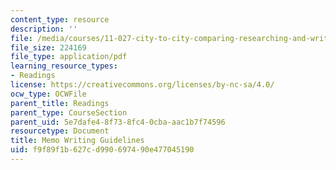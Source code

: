 ```yaml
---
content_type: resource
description: ''
file: /media/courses/11-027-city-to-city-comparing-researching-and-writing-about-cities-new-orleans-spring-2011/f9f89f1b627cd990697490e477045190_MIT11_027S11_memo.pdf
file_size: 224169
file_type: application/pdf
learning_resource_types:
- Readings
license: https://creativecommons.org/licenses/by-nc-sa/4.0/
ocw_type: OCWFile
parent_title: Readings
parent_type: CourseSection
parent_uid: 5e7dafe4-8f73-8fc4-0cba-aac1b7f74596
resourcetype: Document
title: Memo Writing Guidelines
uid: f9f89f1b-627c-d990-6974-90e477045190
---
```

